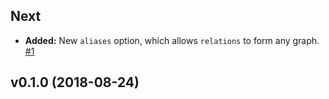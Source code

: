 ## Next
- **Added:** New `aliases` option, which allows `relations` to form any graph. [\#1](https://github.com/vazco/sparrowql/issues/1)

## v0.1.0 (2018-08-24)
